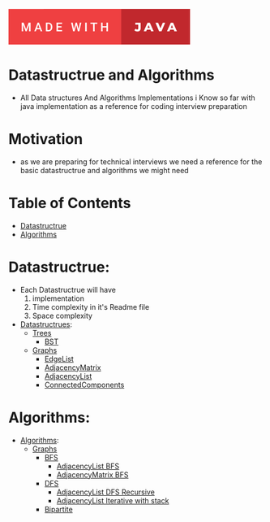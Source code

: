 ![Made with java](assets/made-with-java.svg)
# Datastructrue and Algorithms 
- All Data structures And Algorithms Implementations i Know so far with java implementation as a reference for coding interview preparation

# Motivation
- as we are preparing for technical interviews we need a reference for the basic datastructrue and algorithms we might need 

# Table of Contents

- [Datastructrue](#Datastructrue)
- [Algorithms](#Algorithms)

# Datastructrue:
- Each Datastructrue will have
  1. implementation
  2. Time complexity in it's Readme file
  3. Space complexity 
- [Datastructrues](https://github.com/Ahmedhemaz/DataStructure-Algorithms/tree/main/src/com/ahmedhemaz/DataStructrue):
    - [Trees](https://github.com/Ahmedhemaz/DataStructure-Algorithms/tree/main/src/com/ahmedhemaz/DataStructrue/Trees)
      - [BST](https://github.com/Ahmedhemaz/DataStructure-Algorithms/blob/main/src/com/ahmedhemaz/DataStructrue/Trees/BST/BST.java)
    - [Graphs](https://github.com/Ahmedhemaz/DataStructure-Algorithms/tree/main/src/com/ahmedhemaz/DataStructrue/Graphs)
      - [EdgeList](https://github.com/Ahmedhemaz/DataStructure-Algorithms/blob/main/src/com/ahmedhemaz/DataStructrue/Graphs/Undirected/UndirectedEdgeList.java)
      - [AdjacencyMatrix](https://github.com/Ahmedhemaz/DataStructure-Algorithms/blob/main/src/com/ahmedhemaz/DataStructrue/Graphs/Undirected/AdjacencyMatrix.java)
      - [AdjacencyList](https://github.com/Ahmedhemaz/DataStructure-Algorithms/blob/main/src/com/ahmedhemaz/DataStructrue/Graphs/Undirected/AdjacencyList.java)
      - [ConnectedComponents](https://github.com/Ahmedhemaz/DataStructure-Algorithms/blob/main/src/com/ahmedhemaz/DataStructrue/Graphs/ConnectedComponents/ConnectedComponents.java)
# Algorithms:
- [Algorithms](https://github.com/Ahmedhemaz/DataStructure-Algorithms/tree/main/src/com/ahmedhemaz/Algorithms):
    - [Graphs](https://github.com/Ahmedhemaz/DataStructure-Algorithms/tree/main/src/com/ahmedhemaz/Algorithms/Graphs)
      - [BFS](https://github.com/Ahmedhemaz/DataStructure-Algorithms/tree/main/src/com/ahmedhemaz/Algorithms/Graphs/BFS)
        - [AdjacencyList BFS](https://github.com/Ahmedhemaz/DataStructure-Algorithms/blob/main/src/com/ahmedhemaz/Algorithms/Graphs/BFS/AdjacencyListBFS.java)
        - [AdjacencyMatrix BFS](https://github.com/Ahmedhemaz/DataStructure-Algorithms/blob/main/src/com/ahmedhemaz/Algorithms/Graphs/BFS/AdjacencyMatrixBFS.java)
      - [DFS](https://github.com/Ahmedhemaz/DataStructure-Algorithms/tree/main/src/com/ahmedhemaz/Algorithms/Graphs/DFS)
        - [AdjacencyList DFS Recursive](https://github.com/Ahmedhemaz/DataStructure-Algorithms/blob/main/src/com/ahmedhemaz/Algorithms/Graphs/DFS/AdjacencyListDFS.java)
        - [AdjacencyList Iterative with stack](https://github.com/Ahmedhemaz/DataStructure-Algorithms/blob/main/src/com/ahmedhemaz/Algorithms/Graphs/DFS/AdjacencyListDFSIterative.java)
      - [Bipartite](https://github.com/Ahmedhemaz/DataStructure-Algorithms/blob/main/src/com/ahmedhemaz/Algorithms/Graphs/Bipartite/BipartiteChecker.java)
      